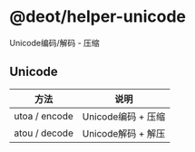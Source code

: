 # @deot/helper-unicode

Unicode编码/解码 - 压缩

## Unicode

| 方法                          | 说明                                            |
| ---------------------------- | ----------------------------------------------- |
| utoa / encode                | Unicode编码 + 压缩                               |
| atou / decode                | Unicode解码 + 解压                               |